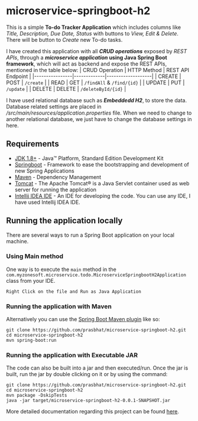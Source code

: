 # microservice-springboot-h2
This is a simple **To-do Tracker Application** which includes columns like _Title, Description, Due Date, Status_ with buttons to _View, Edit & Delete_. There will be button to _Create_ new To-do tasks.

I have created this application with all ***CRUD operations*** exposed by _REST APIs_, through a ***microservice application* using Java Spring Boot framework**, which will act as backend and expose the REST APIs, mentioned in the table below:
| CRUD Operation | HTTP Method | REST API Endpoint |
|----------------|-------------|-------------------|
| CREATE | POST	| `/create` |
| READ	| GET	| `/findAll` & `/find/{id}` |
| UPDATE | PUT	| `/update` |
| DELETE | DELETE | `/deleteById/{id}` |

I have used relational database such as ***Embeddedd H2***, to store the data. 
Database related settings are placed in _/src/main/resources/application.properties_ file. When we need to change to another relational database, we just have to change the database settings in here.

## Requirements
- [JDK 1.8+](https://www.oracle.com/java/technologies/javase-downloads.html) - Java™ Platform, Standard Edition Development Kit
- [Springboot](https://spring.io/projects/spring-boot) - Framework to ease the bootstrapping and development of new Spring Applications
- [Maven](https://maven.apache.org/) - Dependency Management
- [Tomcat](http://tomcat.apache.org/) - The Apache Tomcat® is a Java Servlet container used as web server for running the application
- [Intellij IDEA IDE](https://www.jetbrains.com/idea/download/#section=windows) - An IDE for developing the code. You can use any IDE, I have used Intellij IDEA IDE.

## Running the application locally
There are several ways to run a Spring Boot application on your local machine. 

### Using Main method
One way is to execute the `main` method in the `com.myzonesoft.microservice.todo.MicroserviceSpringbootH2Application` class from your IDE.
```shell
Right Click on the file and Run as Java Application
```

### Running the application with Maven
Alternatively you can use the [Spring Boot Maven plugin](https://docs.spring.io/spring-boot/docs/current/reference/html/build-tool-plugins-maven-plugin.html) like so:
```shell
git clone https://github.com/prasbhat/microservice-springboot-h2.git
cd microservice-springboot-h2
mvn spring-boot:run
```

### Running the application with Executable JAR
The code can also be built into a jar and then executed/run. Once the jar is built, run the jar by double clicking on it or by using the command: 
```shell
git clone https://github.com/prasbhat/microservice-springboot-h2.git
cd microservice-springboot-h2
mvn package -DskipTests
java -jar target/microservice-springboot-h2-0.0.1-SNAPSHOT.jar
```

More detailed documentation regarding this project can be found [here](https://myzonesoft.com/2021/02/21/create-a-microservice-application-using-spring-boot-and-h2-database/).